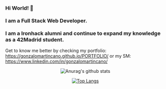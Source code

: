 <h3> Hi World! 👋 <br/> <br/> 
  I am a Full Stack Web Developer. <br/>  <br/> 
  I am a Ironhack alumni and continue to expand my knowledge as a 42Madrid student.
</h3>
  

Get to know me better by checking my portfolio: https://gonzalomartincano.github.io/PORTFOLIO/ or my SM: https://www.linkedin.com/in/gonzalomartincano/


<div align="center"/>

![Anurag's github stats](https://github-readme-stats.vercel.app/api?username=gonzalomartincano&count_private=true&show_icons=true&hide_border=black)


[![Top Langs](https://github-readme-stats.vercel.app/api/top-langs/?username=gonzalomartincano&layout=compact&hide_border=black)](https://github.com/gonzalomartincano/github-readme-stats)
